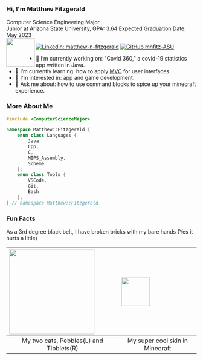 ### Hi, I'm Matthew Fitzgerald

Computer Science Engineering Major<br>
Junior at Arizona State University, GPA: 3.64
Expected Graduation Date: May 2023<br>
<img src="https://user-images.githubusercontent.com/79553911/131261120-f0bf6a3f-50bf-432a-977c-e1c6972cd3ce.png" width=75 align=left>

[![Linkedin: matthew-n-fitzgerald](https://img.shields.io/badge/-matthewf-blue?style=flat-square&logo=Linkedin&logoColor=white&link=https://www.linkedin.com/in/matthew-n-fitzgerald/)](https://www.linkedin.com/in/matthew-n-fitzgerald/)
[![GitHub mnfitz-ASU](https://img.shields.io/github/followers/mnfitz-ASU?label=follow&style=social)](https://github.com/mnfitz-ASU)

- 🔭 I’m currently working on: "Covid 360," a covid-19 statistics app written in Java.
- 🌱 I’m currently learning: how to apply [MVC](https://en.wikipedia.org/wiki/Model%E2%80%93view%E2%80%93controller) for user interfaces.
- 🤔 I'm interested in: app and game development.
- 💬 Ask me about: how to use command blocks to spice up your minecraft experience.

### More About Me
```c++
#include <ComputerScienceMajor>

namespace Matthew::Fitzgerald {
    enum class Languages {
        Java, 
        Cpp, 
        C,
        MIPS_Assembly, 
        Scheme
    };
    enum class Tools {
        VSCode,
        Git, 
        Bash
    };
} // namespace Matthew::Fitzgerald
```

### Fun Facts
As a 3rd degree black belt, I have broken bricks with my bare hands (Yes it hurts a little)<br>
<!--
Here are some ideas to get you started:

- 🔭 I’m currently working on ...
- 🌱 I’m currently learning ...
- 👯 I’m looking to collaborate on ...
- 🤔 I’m looking for help with ...
- 💬 Ask me about ...
- 📫 How to reach me: ...
- 😄 Pronouns: ...
- ⚡ Fun fact: "As a 3rd degree black belt, I have broken bricks with my bare hands (Yes it hurts a little)",
               "My super cool skin in Minecraft", 
                      "I have two cats, Pebbles(left) and Tibblets(right)."
-->


| <img src="https://user-images.githubusercontent.com/79553911/129826965-d574824d-86d7-4a39-a8a0-73ddf3078d93.jpg" width=225 align=left> | <img src="https://user-images.githubusercontent.com/79553911/129829542-16e915aa-2854-4924-9899-01cf223b22c2.png" width=75 align=left> |
|:--:|:--:|
| My two cats, Pebbles(L) and Tibblets(R) | My super cool skin in Minecraft | 



